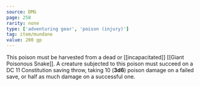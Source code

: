 ```yaml
---
source: DMG
page: 258
rarity: none
type: ['adventuring gear', 'poison (injury)']
tag: item/mundane
value: 200 gp
---
```


This poison must be harvested from a dead or [[incapacitated]] [[Giant Poisonous Snake]]. A creature subjected to this poison must succeed on a DC 11 Constitution saving throw, taking 10 (**3d6**) poison damage on a failed save, or half as much damage on a successful one.

